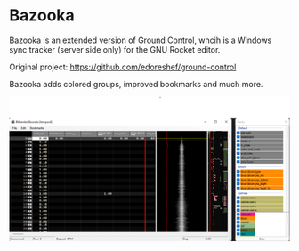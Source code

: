 Bazooka
==============
Bazooka is an extended version of Ground Control, whcih is a Windows sync tracker (server side only) for the GNU Rocket editor.  

Original project:
https://github.com/edoreshef/ground-control

Bazooka adds colored groups, improved bookmarks and much more.

![alt text](https://github.com/MikaelStalvik/Bazooka/blob/master/bazooka.png?raw=true)
